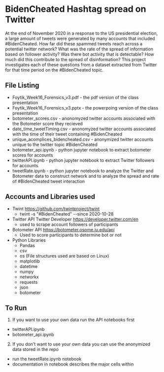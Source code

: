 # BidenCheated Hashtag spread on Twitter

At the end of November 2020 in a response to the US presidential election, a large amount of tweets were generated by many accounts that included #BidenCheated. How far did these spammed tweets reach across a potential twitter network? What was the rate of the spread of information based on follower activity? Was there bot activity that is detectable? How much did this contribute to the spread of disinformation? This project investigates each of these questions from a dataset extracted from Twitter for that time period on the #BidenCheated topic.

## File Listing
* Foytik_Week16_Forensics_v3.pdf - the pdf version of the class presentation
* Foytik_Week16_Forensics_v3.pptx - the powerpoing version of the class presentation
* botometer_scores.csv - anonomyzed twitter accounts associated with the Botometer score they recieved
* date_time_tweetTiming.csv - anonomyzed twitter accounts associated with the time of their tweet containing #BidenCheated
* unique_acomplices_bidencheated.csv - anonymized twitter accounts unique to the twitter topic #BidenCheated
* botometer_api.ipynb - python jupyter notebook to extract botometer scores for accounts
* twitterAPI.ipynb - python jupyter notebook to extract Twitter followers for accounts
* tweetRate.ipynb - python jupyter notebook to analyze the Twitter and Botometer data to construct network and to analyze the spread and rate of #BidenCheated tweet interaction

## Accounts and Libraries used
* Twint https://github.com/twintproject/twint
  * twint -s "#BidenCheated" --since 2020-10-28
* Twitter API Twitter Developer https://developer.twitter.com/en
  * used to scrape account followers of participants
* Botometer API https://botometer.osome.iu.edu/api
  * Used to score participants to determine bot or not
* Python Libraries
  * Pandas
  * csv
  * os (File structures used are based on Linux)
  * matplotlib
  * datetime
  * numpy
  * networkx
  * requests
  * json
  * botometer

## To Run
1. If you want to use your own data run the API notebooks first
  * twitterAPI.ipynb
  * botometer_api.ipynb
2. If you don't want to use your own data you can use the anonymized data stored in the repo
  * run the tweetRate.ipynb notebook 
  * documentation in notebook describes the major cells within 
